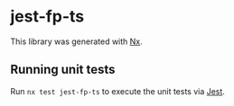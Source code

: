 # jest-fp-ts

This library was generated with [Nx](https://nx.dev).

## Running unit tests

Run `nx test jest-fp-ts` to execute the unit tests via [Jest](https://jestjs.io).
